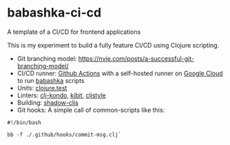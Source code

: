 # babashka-ci-cd
A template of a CI/CD for frontend applications

This is my experiment to build a fully feature CI/CD using Clojure scripting.

* Git branching model: https://nvie.com/posts/a-successful-git-branching-model/
* CI/CD runner: [Github Actions](https://github.com/features/actions) with a self-hosted runner on [Google Cloud](https://cloud.google.com/) to run [babashka](https://github.com/borkdude/babashka) scripts
* Units: [clojure.test](https://clojure.github.io/clojure/clojure.test-api.html)
* Linters: [clj-kondo](https://github.com/borkdude/clj-kondo), [kibit](https://github.com/jonase/kibit), [cljstyle](https://github.com/greglook/cljstyle)
* Building: [shadow-cljs](https://github.com/thheller/shadow-cljs)
* Git hooks: A simple call of common-scripts like this: 
~~~
#!/bin/bash

bb -f ./.github/hooks/commit-msg.clj`
~~~
